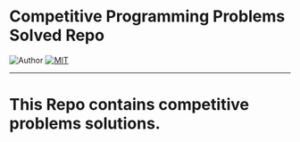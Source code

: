 # Competitive Programming Problems Solved Repo

![Author](https://img.shields.io/badge/author-AIFahim-orange)
[![MIT](https://img.shields.io/badge/license-MIT-5eba00.svg)](https://github.com/AIFahim/Competitive-Programming-Solved/tree/master)

<hr>

# This Repo contains competitive problems solutions.
